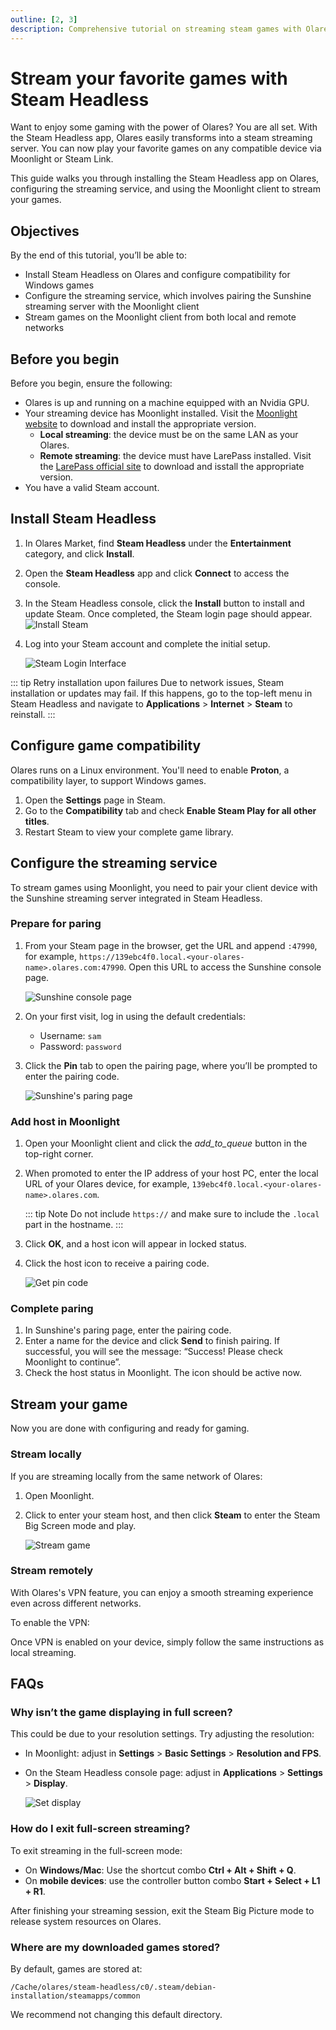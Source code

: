 ```yaml
---
outline: [2, 3]
description: Comprehensive tutorial on streaming steam games with Olares. Learn to install Steam Headless, configure the streaming service, and stream games on Moonlight from both local and remote networks.
---
```


# Stream your favorite games with Steam Headless

Want to enjoy some gaming with the power of Olares? You are all set. With the Steam Headless app, Olares easily transforms into a steam streaming server. You can now play your favorite games on any compatible device via Moonlight or Steam Link.

This guide walks you through installing the Steam Headless app on Olares, configuring the streaming service, and using the Moonlight client to stream your games.


## Objectives

By the end of this tutorial, you’ll be able to:

- Install Steam Headless on Olares and configure compatibility for Windows games
- Configure the streaming service, which involves pairing the Sunshine streaming server with the Moonlight client
- Stream games on the Moonlight client from both local and remote networks

## Before you begin 

Before you begin, ensure the following:

- Olares is up and running on a machine equipped with an Nvidia GPU.
- Your streaming device has Moonlight installed. Visit the [Moonlight website](https://moonlight-stream.org/) to download and install the appropriate version.
  - **Local streaming**: the device must be on the same LAN as your Olares.  
  - **Remote streaming**: the device must have LarePass installed. Visit the [LarePass official site](https://www.joinolares.cn/larepass) to download and isstall the appropriate version.
- You have a valid Steam account.

## Install Steam Headless

1. In Olares Market, find **Steam Headless** under the **Entertainment** category, and click **Install**.  
2. Open the **Steam Headless** app and click **Connect** to access the console.
3. In the Steam Headless console, click the **Install** button to install and update Steam. Once completed, the Steam login page should appear.
   ![Install Steam](/images/manual/tutorials/install-steam-client.png#bordered)

4. Log into your Steam account and complete the initial setup.

   ![Steam Login Interface](/images/manual/tutorials/steam-login.png#bordered)

::: tip Retry installation upon failures
Due to network issues, Steam installation or updates may fail. If this happens, go to the top-left menu in Steam Headless and navigate to **Applications** > **Internet** > **Steam** to reinstall.
:::

## Configure game compatibility

Olares runs on a Linux environment. You'll need to enable **Proton**, a compatibility layer, to support Windows games.

1. Open the **Settings** page in Steam.  
2. Go to the **Compatibility** tab and check **Enable Steam Play for all other titles**.  
3. Restart Steam to view your complete game library.  

## Configure the streaming service

To stream games using Moonlight, you need to pair your client device with the Sunshine streaming server integrated in Steam Headless. 

### Prepare for paring

1. From your Steam page in the browser, get the URL and append `:47990`, for example, `https://139ebc4f0.local.<your-olares-name>.olares.com:47990`. Open this URL to access the Sunshine console page.

   ![Sunshine console page](/images/manual/tutorials/access-sunshine.png#bordered)

2. On your first visit, log in using the default credentials:  
   - Username: `sam`  
   - Password: `password` 

3. Click the **Pin** tab to open the pairing page, where you’ll be prompted to enter the pairing code.
   
   ![Sunshine's paring page](/images/manual/tutorials/pin-sunshine.png#bordered)


### Add host in Moonlight

1. Open your Moonlight client and click the <i class="material-symbols-outlined">add_to_queue</i> button in the top-right corner.

2. When promoted to enter the IP address of your host PC, enter the local URL of your Olares device, for example, `139ebc4f0.local.<your-olares-name>.olares.com`.

   ::: tip Note
   Do not include `https://` and make sure to include the `.local` part in the hostname.
   ::: 

3. Click **OK**, and a host icon will appear in locked status.
4. Click the host icon to receive a pairing code.

   ![Get pin code](/images/manual/tutorials/get-pin-code.png#bordered)

### Complete paring

1. In Sunshine's paring page, enter the pairing code.
2. Enter a name for the device and click **Send** to finish pairing. If successful, you will see the message: “Success! Please check Moonlight to continue”.
3. Check the host status in Moonlight. The icon should be active now. 

## Stream your game

Now you are done with configuring and ready for gaming. 

### Stream locally 

If you are streaming locally from the same network of Olares:

1. Open Moonlight.
2. Click to enter your steam host, and then click **Steam** to enter the Steam Big Screen mode and play. 

   ![Stream game](/images/manual/tutorials/stream-success.png#bordered)

### Stream remotely 

With Olares's VPN feature, you can enjoy a smooth streaming experience even across different networks.

To enable the VPN:

<!--@include: ./remote.reusables.md{4,21}-->

Once VPN is enabled on your device, simply follow the same instructions as local streaming.

## FAQs

### Why isn’t the game displaying in full screen?

This could be due to your resolution settings. Try adjusting the resolution:
- In Moonlight: adjust in **Settings** > **Basic Settings** > **Resolution and FPS**.
- On the Steam Headless console page: adjust in **Applications** > **Settings** > **Display**.  
  
  ![Set display](/images/manual/tutorials/set-steam-display.png#bordered)

### How do I exit full-screen streaming?

To exit streaming in the full-screen mode:
- On **Windows/Mac**: Use the shortcut combo **Ctrl + Alt + Shift + Q**.  
- On **mobile devices**: use the controller button combo **Start + Select + L1 + R1**.  

After finishing your streaming session, exit the Steam Big Picture mode to release system resources on Olares.

### Where are my downloaded games stored?

By default, games are stored at: 

`/Cache/olares/steam-headless/c0/.steam/debian-installation/steamapps/common`

We recommend not changing this default directory.






 



